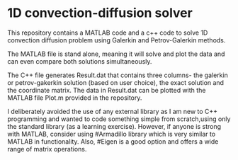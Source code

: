 # 1D convection-diffusion solver

This repository contains a MATLAB code and a c++ code to solve 1D convection diffusion problem using Galerkin and Petrov-Galerkin methods.

The MATLAB file is stand alone, meaning it will solve and plot the data and can even compare both solutions simultaneously.

The C++ file generates Result.dat that contains three columns- the galerkin or petrov-gakerkin solution (based on user choice), the exact solution and the coordinate matrix. The data in Result.dat can be plotted with the MATLAB file Plot.m provided in the 
repository.

I deliberately avoided the use of any external library as I am new to C++ programming and wanted to code something simple from scratch,using only the standard library (as a learning exercise). However, if anyone is strong with MATLAB, consider using #Armadillo library which is very similar to MATLAB in functionality. Also, #Eigen is a good option and offers a wide range of matrix operations.

